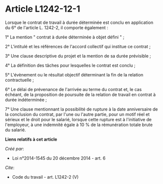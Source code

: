 # Article L1242-12-1

Lorsque le contrat de travail à durée déterminée est conclu en application du 6° de l'article L. 1242-2, il comporte
également : 

1° La mention " contrat à durée déterminée à objet défini " ; 

2° L'intitulé et les références de l'accord collectif qui institue ce contrat ; 

3° Une clause descriptive du projet et la mention de sa durée prévisible ; 

4° La définition des tâches pour lesquelles le contrat est conclu ; 

5° L'évènement ou le résultat objectif déterminant la fin de la relation contractuelle ; 

6° Le délai de prévenance de l'arrivée au terme du contrat et, le cas échéant, de la proposition de poursuite de la relation
de travail en contrat à durée indéterminée ; 

7° Une clause mentionnant la possibilité de rupture à la date anniversaire de la conclusion du contrat, par l'une ou l'autre
partie, pour un motif réel et sérieux et le droit pour le salarié, lorsque cette rupture est à l'initiative de l'employeur, à
une indemnité égale à 10 % de la rémunération totale brute du salarié.

**Liens relatifs à cet article**

_Créé par_:

  - Loi n°2014-1545 du 20 décembre 2014 - art. 6

_Cite_:

  - Code du travail - art. L1242-2 (V)
